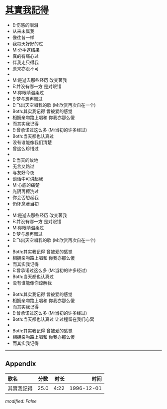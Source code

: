 # [其實我記得](https://music.163.com/song?id=25837796)

* E:伤感的眼泪
* 从来未属我
* 像往昔一样
* 我每天好好的过
* M:分手这结果
* 真的有痛心过
* 伴我走只得我
* 原来亦没不可
* 
* M:是逝去那些经历 改变著我
* E:并没有哪一方 是对跟错
* M:你眼睛温柔过
* E:梦与想再飘过
* E:飞出天空唱我的歌 (M:欣赏再次自在一个)
* Both:其实我记得 曾被爱的感觉
* 相拥亲吻路上唱和 你我亦那么傻
* 而其实我记得
* E:曾承诺过这么多 (M:当初的许多经过)
* Both:当天都也认真过
* 没有谁能像我们清楚
* 曾这么珍惜过
* 
* E:当天的故地
* 无言又路过
* 与友好今夜
* 谈话中可讲起我
* M:心底的痛楚
* 光阴再擦洗过
* 你会否想起我
* 仍怀念著当初
* 
* M:是逝去那些经历 改变著我
* E:并没有哪一方 是对跟错
* M:你眼睛温柔过
* E:梦与想再飘过
* E:飞出天空唱我的歌 (M:欣赏再次自在一个)
* 
* Both:其实我记得 曾被爱的感觉
* 相拥亲吻路上唱和 你我亦那么傻
* 而其实我记得
* E:曾承诺过这么多 (M:当初的许多经过)
* Both:当天都也认真过
* 没有谁能像你谅解我
* 
* Both:其实我记得 曾被爱的感觉
* 相拥亲吻路上唱和 你我亦那么傻
* 而其实我记得
* E:曾承诺过这么多 (M:当初的许多经过)
* Both:当天都也认真过 让过程留在我们心窝
* 
* Both:其实我记得 曾被爱的感觉
* 相拥亲吻路上唱和 你我亦那么傻
* 而其实我记得


---

## Appendix

|歌名|分数|时长|时间|
|:---|:---:|---:|---:|
|其實我記得|25.0|4:22|1996-12-01

*modified: False*